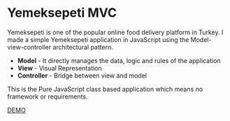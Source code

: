 # Yemeksepeti MVC
Yemeksepeti is one of the popular online food delivery platform in Turkey. I made a simple Yemeksepeti application in JavaScript using the Model-view-controller architectural pattern.

- **Model** - It directly manages the data, logic and rules of the application
- **View** - Visual Representation
- **Controller** - Bridge between view and model

This is the Pure JavaScript class based application which means no framework or requirements.

[DEMO](http://yemeksepeti-app.surge.sh/)
